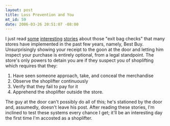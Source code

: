 ```yaml
--- 
layout: post
title: Loss Prevention and You
mt_id: 59
date: 2006-03-26 20:51:07 -08:00
---
```

I just read [some](http://www.die.net/musings/bestbuy/) [interesting](http://episteme.arstechnica.com/eve/ubb.x?a=tpc&s=50009562&f=34709834&m=888000162) [stories](http://crimedoctor.com/loss_prevention_3.htm) about those "exit bag checks" that many stores have implemented in the past few years, namely, Best Buy.  Unsurprisingly showing your receipt to the goon at the door and letting him inspect your purchase is entirely optional, from a legal standpoint.  The store's only powers to detain you are if they suspect you of shoplifting which requires that they:

1. Have seen someone approach, take, and conceal the merchandise
2. Observe the shoplifter continuously
3. Verify that they fail to pay for it
4. Apprehend the shoplifter outside the store.

The guy at the door can't possibly do all of this; he's stationed by the door and, assumedly, doesn't leave his post.  After reading these stories, I'm inclined to test these systems every chance I get; it'll be an interesting day the first time I'm accosted as a shoplifter.
